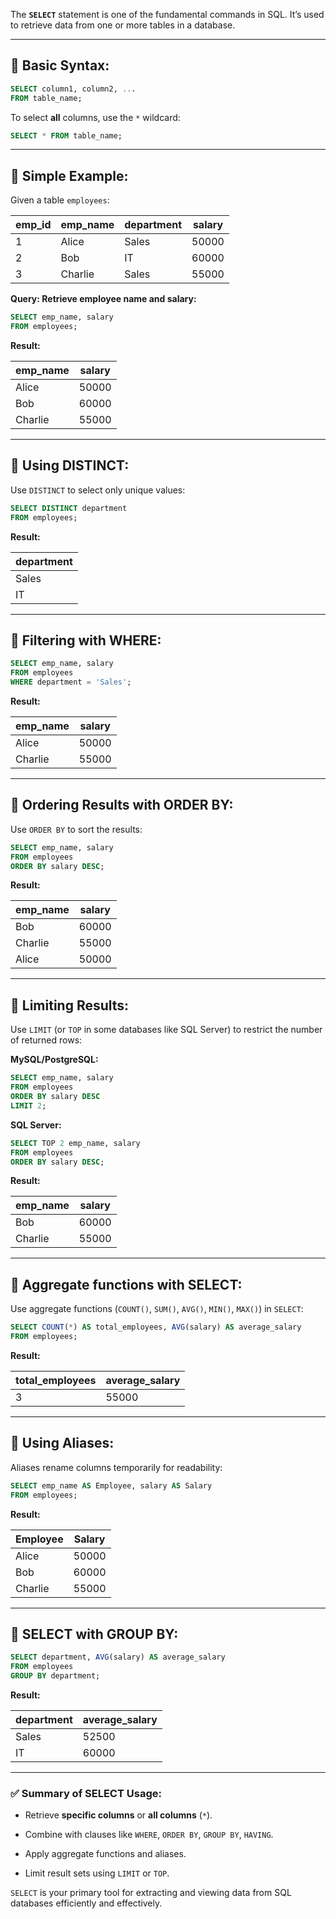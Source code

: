The **`SELECT`** statement is one of the fundamental commands in SQL. It’s used to retrieve data from one or more tables in a database.

---

## 🔹 Basic Syntax:

```sql
SELECT column1, column2, ...
FROM table_name;
```

To select **all** columns, use the `*` wildcard:

```sql
SELECT * FROM table_name;
```

---

## 📌 **Simple Example:**

Given a table `employees`:

|emp_id|emp_name|department|salary|
|---|---|---|---|
|1|Alice|Sales|50000|
|2|Bob|IT|60000|
|3|Charlie|Sales|55000|

**Query: Retrieve employee name and salary:**

```sql
SELECT emp_name, salary
FROM employees;
```

**Result:**

|emp_name|salary|
|---|---|
|Alice|50000|
|Bob|60000|
|Charlie|55000|

---

## 🔹 **Using DISTINCT:**

Use `DISTINCT` to select only unique values:

```sql
SELECT DISTINCT department
FROM employees;
```

**Result:**

|department|
|---|
|Sales|
|IT|

---

## 🔹 **Filtering with WHERE:**

```sql
SELECT emp_name, salary
FROM employees
WHERE department = 'Sales';
```

**Result:**

|emp_name|salary|
|---|---|
|Alice|50000|
|Charlie|55000|

---

## 🔹 **Ordering Results with ORDER BY:**

Use `ORDER BY` to sort the results:

```sql
SELECT emp_name, salary
FROM employees
ORDER BY salary DESC;
```

**Result:**

|emp_name|salary|
|---|---|
|Bob|60000|
|Charlie|55000|
|Alice|50000|

---

## 🔹 **Limiting Results:**

Use `LIMIT` (or `TOP` in some databases like SQL Server) to restrict the number of returned rows:

**MySQL/PostgreSQL:**

```sql
SELECT emp_name, salary
FROM employees
ORDER BY salary DESC
LIMIT 2;
```

**SQL Server:**

```sql
SELECT TOP 2 emp_name, salary
FROM employees
ORDER BY salary DESC;
```

**Result:**

|emp_name|salary|
|---|---|
|Bob|60000|
|Charlie|55000|

---

## 🔹 **Aggregate functions with SELECT:**

Use aggregate functions (`COUNT()`, `SUM()`, `AVG()`, `MIN()`, `MAX()`) in `SELECT`:

```sql
SELECT COUNT(*) AS total_employees, AVG(salary) AS average_salary
FROM employees;
```

**Result:**

|total_employees|average_salary|
|---|---|
|3|55000|

---

## 🔹 **Using Aliases:**

Aliases rename columns temporarily for readability:

```sql
SELECT emp_name AS Employee, salary AS Salary
FROM employees;
```

**Result:**

|Employee|Salary|
|---|---|
|Alice|50000|
|Bob|60000|
|Charlie|55000|

---

## 🔹 **SELECT with GROUP BY:**

```sql
SELECT department, AVG(salary) AS average_salary
FROM employees
GROUP BY department;
```

**Result:**

|department|average_salary|
|---|---|
|Sales|52500|
|IT|60000|

---

### ✅ **Summary of SELECT Usage:**

- Retrieve **specific columns** or **all columns** (`*`).
    
- Combine with clauses like `WHERE`, `ORDER BY`, `GROUP BY`, `HAVING`.
    
- Apply aggregate functions and aliases.
    
- Limit result sets using `LIMIT` or `TOP`.
    

`SELECT` is your primary tool for extracting and viewing data from SQL databases efficiently and effectively.